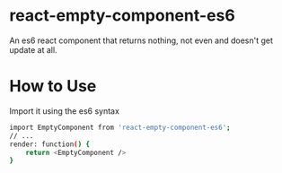 # react-empty-component-es6
An es6 react component that returns nothing, not even <noscript> and doesn't get update at all.

How to Use
=====
Import it using the es6 syntax
```sh
import EmptyComponent from 'react-empty-component-es6';
// ...
render: function() {
    return <EmptyComponent />
}

```
